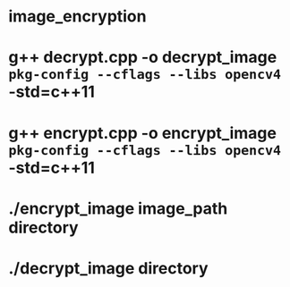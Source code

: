 # image_encryption
# g++ decrypt.cpp -o decrypt_image `pkg-config --cflags --libs opencv4` -std=c++11
# g++ encrypt.cpp -o encrypt_image `pkg-config --cflags --libs opencv4` -std=c++11

# ./encrypt_image image_path directory
# ./decrypt_image directory